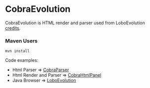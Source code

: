 # CobraEvolution

CobraEvolution is HTML render and parser used from LoboEvolution [credits](https://github.com/LoboEvolution/LoboEvolution).

### Maven Users
```
mvn install
```

Code examples:
* Html Parser => [CobraParser](https://github.com/LoboEvolution/CobraEvolution/blob/main/LoboUnitTest/src/test/java/org/loboevolution/driver/CobraParser.java)
* Html Render and Parser => [CobraHtmlPanel](https://github.com/LoboEvolution/CobraEvolution/blob/main/LoboUnitTest/src/test/java/org/loboevolution/driver/CobraHtmlPanel.java)
* Java Browser => [LoboEvolution](https://github.com/LoboEvolution/LoboEvolution)
